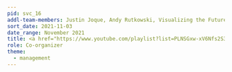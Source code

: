```yaml
---
pid: svc_16
addl-team-members: Justin Joque, Andy Rutkowski, Visualizing the Future Fellows
sort_date: 2021-11-03
date_range: November 2021
title: <a href="https://www.youtube.com/playlist?list=PLNSGxw-xV6Nfs2S3WSR_SPn5Of86YXPL3">Visualizing the Future 2021 Public Symposium</a>. A three-day virtual symposium, including a mix of presentations, discussions, reports, and workshops
role: Co-organizer
theme: 
  - management
---
```

